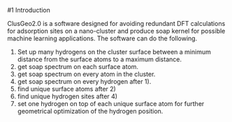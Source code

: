 #1 Introduction

ClusGeo2.0 is a software designed for avoiding redundant DFT calculations for adsorption sites on a nano-cluster and
produce soap kernel for possible machine learning applications. The software can do the following.
1. Set up many hydrogens on the cluster surface between a minimum distance from the surface atoms to a maximum distance.
2. get soap spectrum on each surface atom.
3. get soap spectrum on every atom in the cluster.
4. get soap spectrum on every hydrogen after 1).
5. find unique surface atoms after 2)
6. find unique hydrogen sites after 4) 
7. set one hydrogen on top of each unique surface atom for further geometrical optimization of the hydrogen position.
